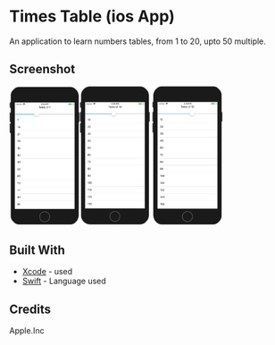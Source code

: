 # Times Table (ios App)
An application to learn numbers tables, from 1 to 20, upto 50 multiple. 

## Screenshot
<img src="https://raw.githubusercontent.com/SyedKhawarAli/Times-Table-ios-App/master/table%20of%207.png" width="25%" height="25%" title="Table of 7"><img src="https://raw.githubusercontent.com/SyedKhawarAli/Times-Table-ios-App/master/table%20of%2010.png" width="25%" height="25%" title="Table of 10">
<img src="https://raw.githubusercontent.com/SyedKhawarAli/Times-Table-ios-App/master/table%20of%2012.png" width="25%" height="25%" title="Table of 12">

## Built With

* [Xcode](https://developer.apple.com/xcode/) - used 
* [Swift](https://swift.org/) - Language used

## Credits
Apple.Inc 
